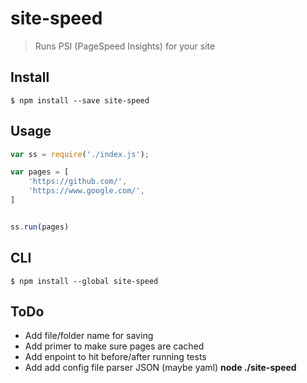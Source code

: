 # site-speed

> Runs PSI (PageSpeed Insights) for your site


## Install

```
$ npm install --save site-speed
```


## Usage

```js
var ss = require('./index.js');

var pages = [
    'https://github.com/',
    'https://www.google.com/',
]


ss.run(pages)
```

## CLI

```
$ npm install --global site-speed
```


## ToDo

- Add file/folder name for saving
- Add primer to make sure pages are cached
- Add enpoint to hit before/after running tests
- Add add config file parser JSON (maybe yaml)  __node ./site-speed__